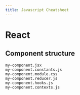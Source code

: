 ```yaml
---
title: Javascript Cheatsheet
---
```


# React

## Component structure

~~~
my-component.jsx
my-component.constants.js
my-component.module.css
my-component.reducer.js
my-component.hooks.js
my-component.contexts.js
~~~
